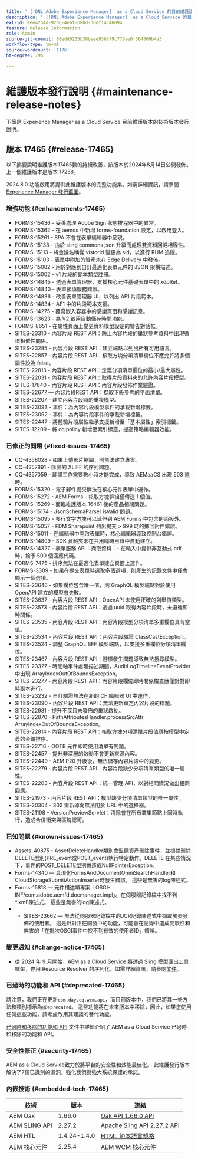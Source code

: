 ```yaml
---
title: ' [!DNL Adobe Experience Manager]  as a Cloud Service 的目前維護版本發行說明。'
description: ' [!DNL Adobe Experience Manager]  as a Cloud Service 的目前維護版本發行說明。'
exl-id: eee42b4d-9206-4ebf-b88d-d8df14c46094
feature: Release Information
role: Admin
source-git-commit: 80edd0255b38beee93b3f9c779ae0f364500b4a5
workflow-type: tm+mt
source-wordcount: '1176'
ht-degree: 79%

---
```



# 維護版本發行說明 {#maintenance-release-notes}

下節是 Experience Manager as a Cloud Service 目前維護版本的技術版本發行說明。

## 版本 17465 {#release-17465}

以下摘要說明維護版本17465數的持續改善，該版本於2024年8月14日公開發佈。 上一個維護版本是版本 17258。

2024.8.0 功能啟用將提供此維護版本的完整功能集。如需詳細資訊，請參閱 [Experience Manager 發行藍圖](https://experienceleague.adobe.com/zh-hant/docs/experience-manager-release-information/aem-release-updates/update-releases-roadmap)。

### 增強功能 {#enhancements-17465}

* FORMS-15436 - 妥善處理 Adobe Sign 狀態排程器中的異常。
* FORMS-15362 - 在 aemds 中新增 forms-foundation 設定，以啟用登入。
* FORMS-15261 - SPA 不會在表單編輯器中呈現。
* FORMS-15138 - 由於 sling commons json 升級而處理雙資料回溯相容性。
* FORMS-15113 - 將金鑰名稱從 vistorId 變更為 sid，以進行 RUM 追蹤。
* FORMS-15103 - 表單中附加的資產未在 Edge Delivery 中發佈。
* FORMS-15082 - 用於對應到自訂最適化表單元件的 JSON 架構描述。
* FORMS-15002 - v1 片段的範本類型註冊。
* FORMS-14845 - 透過表單管理器，支援核心元件基礎表單中的 xdpRef。
* FORMS-14840 - 表單預填服務錯誤。
* FORMS-14836 - 改善表單管理器 UI，以列出 AF1 片段範本。
* FORMS-14834 - AF1 中的片段範本支援。
* FORMS-14275 - 覆寫嵌入容器中的感謝頁面和感謝訊息。
* FORMS-13623 - 為 V2 啟用自動儲存時間功能。
* FORMS-8651 - 在屬性頁面上變更資料模型設定的警告對話框。
* SITES-23310 - 內容片段 REST API：防止內容片段的巢狀參考資料中出現循環相依性關係。
* SITES-23285 - 內容片段 REST API：建立端點以列出所有可用語言。
* SITES-22857 - 內容片段 REST API：核取方塊分項清單欄位不應允許將多個屬性設為 false。
* SITES-22813 - 內容片段 REST API：定義分項清單欄位的最小/最大屬性。
* SITES-22031 - 內容片段 REST API：取得片段資料夾的允許內容片段模型。
* SITES-17640 - 內容片段 REST API：內容片段發佈作業驗證。
* SITES-22677 — 內容片段REST API：擷取下級參考的平面清單。
* SITES-22207 - 建立內容片段時的重複模型。
* SITES-23093 - 事件：為內容片段模型事件的承載新增標籤。
* SITES-23092 - 事件：為內容片段事件的承載新增標籤。
* SITES-22447 - 將體驗片段屬性繼承支援新增至「基本屬性」索引標籤。
* SITES-12209 - 將 cq:policy 新增至索引標籤，提高策略編輯器效能。

### 已修正的問題 {#fixed-issues-17465}

* CQ-4358028 - 如果上傳影片縮圖，則無法建立專案。
* CQ-4357891 - 匯出的 XLIFF 的序列問題。
* CQ-4357059 - 翻譯工作需要數小時才能完成，導致 AEMaaCS 出現 503 逾時。
* FORMS-15320 - 電子郵件提交無法在核心元件表單中運作。
* FORMS-15272 - AEM Forms - 核取方塊群組僅傳送 1 個值。
* FORMS-15269 - 面臨維護版本 16461 後的產品相關問題。
* FORMS-15174 - JsonSchemaParser isValid 問題。
* FORMS-15095 - 多行文字方塊可以延伸到 AEM Forms 中包含的面板外。
* FORMS-15057 - FDM Sharepoint 列出提交 > 999 時的擲回附件錯誤。
* FORMS-15011 - 在編輯器中開啟表單時，核心編輯器導致控制台錯誤。
* FORMS-14809 - SDK 資料夾未在共用臨時目錄中自動建立。
* FORMS-14327 - 表單服務 API：擷取資料：- 在輸入中提供非互動式 pdf 時，給予 500 個回應代碼。
* FORMS-7475 - 排序無法在最適化表單建立頁面上運作。
* FORMS-3309 - 如果在提交表單時選取多個選項，則產生的記錄文件中僅會顯示一個選項。
* SITES-23646 - 如果欄位包含唯一值，則 GraphQL 模型端點對於使用 OpenAPI 建立的模型會失敗。
* SITES-23637 - 內容片段 REST API：OpenAPI 未使用正確的列舉值類型。
* SITES-23573 - 內容片段 REST API：透過 uuid 取得內容片段時，未遵循即時關係。
* SITES-23535 - 內容片段 REST API：內容片段模型分項清單多重欄位具有空值。
* SITES-23534 - 內容片段 REST API：內容片段驗證 ClassCastException。
* SITES-23524 - 調整 GraphQL BFF 模型端點，以支援多重欄位分項清單欄位。
* SITES-23467 - 內容片段 REST API：游標發生問題導致無法搜尋模型。
* SITES-23327 - 時間軸事件處理描述期間，AuditLogTimelineEventProvider 中出現 ArrayIndexOutOfBoundsException。
* SITES-23277 - 內容片段 REST API：內容片段欄位即時關係檢查應僅針對即時副本進行。
* SITES-23232 - 自訂驗證無法在新的 CF 編輯器 UI 中運作。
* SITES-23090 - 內容片段 REST API：無法更新鎖定內容片段的標題。
* SITES-22981 - 提升不深且未發佈的巢狀啟動。
* SITES-22870 - PathAttributesHandler.processSrcAttr ArrayIndexOutOfBoundsException。
* SITES-22814 - 內容片段 REST API：核取方塊分項清單片段值應按模型中定義的金鑰排序。
* SITES-22716 - OOTB 元件即時使用清單有問題。
* SITES-22457 - 提升非深層的啟動不會更新來源內容。
* SITES-22449 - AEM P20 升級後，無法儲存內容片段中的變更。
* SITES-22279 - 內容片段 REST API：內容片段缺少分項清單類型的唯一屬性。
* SITES-22203 - 內容片段 REST API：統一管理 API，以對相同情況做出相同回應。
* SITES-21973 - 內容片段 REST API：模型缺少分項清單類型的唯一屬性。
* SITES-20364 - 302 重新導向無法用於 URL 中的選擇器。
* SITES-21198 - VersionPreviewServlet：清除會在所有叢集節點上同時執行，造成合併衝突與區塊認可。

### 已知問題 {#known-issues-17465}

* Assets-40875 - AssetDeleteHandler類別會監聽資產刪除事件，並根據刪除DELETE型別(PRE_event或POST_event)執行特定動作。DELETE 在某些情況下，事件的POST_DELETE型別會造成NullPointerException。
* Forms-14340 — 具現化FormsAndDocumentOmniSearchHandler和CloudStorageSubmitActionInserter時發生錯誤。 這些是無害的log陳述式。
* Forms-15818 — 元件描述項專案「OSGI-INF/com.adobe.aemfd.docmanager.impl」。在伺服器記錄檔中找不到*.xml&#39;陳述式。 這些是無害的log陳述式。
* 
   * SITES-23662 — 無法從伺服器記錄檔中的JCR記錄陳述式中擷取觸發發佈的使用者。 這是針對正在開發中的功能，可能會在記錄中造成間歇性和無害的「在批次OSGI事件中找不到有效的使用者ID」錯誤。

### 變更通知 {#change-notice-17465}

* 從 2024 年 9 月開始，AEM as a Cloud Service 將透過 Sling 模型匯出工具框架，停用 Resource Resolver 的序列化。如需詳細資訊，請參閱[文件](/help/implementing/developing/hybrid/disallow-the-serialization-of-resourceresolvers-via-sling-model-exporter.md)。

### 已過時的功能和 API {#deprecated-17465}

請注意，我們正在更新`com.day.cq.wcm.api`，而目前版本中，我們已將其一些方法和類別標示為`@Deprecated`。 這些功能將在未來版本中移除，因此，如果您使用任何這些功能，請考慮改用其建議的替代功能。

 [已過時和移除的功能和 API](/help/release-notes/deprecated-removed-features.md) 文件中詳細介紹了 AEM as a Cloud Service 已過時和移除的功能和 API。

### 安全性修正 {#security-17465}

AEM as a Cloud Service致力於將平台的安全性和效能最佳化。 此維護發行版本解決了7個已識別的漏洞，強化我們對強大系統保護的承諾。

### 內嵌技術 {#embedded-tech-17465}

| 技術 | 版本 | 連結 |
|---|---|---|
| AEM Oak | 1.66.0 | [Oak API 1.66.0 API](https://www.javadoc.io/doc/org.apache.jackrabbit/oak-api/1.66.0/index.html) |
| AEM SLING API | 2.27.2 | [Apache Sling API 2.27.2 API](https://www.javadoc.io/doc/org.apache.sling/org.apache.sling.api/latest/index.html) |
| AEM HTL | 1.4.24-1.4.0 | [HTML 範本語言規格](https://github.com/adobe/htl-spec) |
| AEM 核心元件 | 2.25.4 | [AEM WCM 核心元件](https://github.com/adobe/aem-core-wcm-components) |
